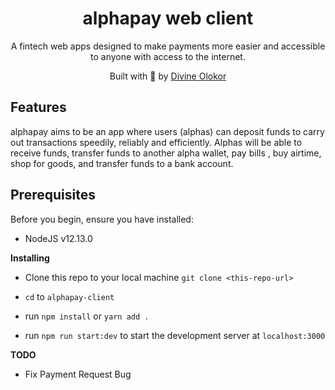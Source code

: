 <h1 align='center'><b>alphapay web client</b></h1>  
<p align='center'>
A fintech web apps designed to make payments more easier and accessible to anyone with access to the internet.
</p>

<p align="center">
Built with 💖 by <a href='https://github.com/divee789'>Divine Olokor</a>
</p>

## **Features**

alphapay aims to be an app where users (alphas) can deposit funds to carry out transactions speedily, reliably and efficiently. Alphas will be able to receive funds, transfer funds to another alpha wallet, pay bills , buy airtime, shop for goods, and transfer funds to a bank account.

## **Prerequisites**

Before you begin, ensure you have installed:

- NodeJS v12.13.0

**Installing**

- Clone this repo to your local machine `git clone <this-repo-url>`

- `cd` to `alphapay-client`

- run `npm install` or `yarn add .`
- run `npm run start:dev` to start the development server at `localhost:3000`

**TODO**

- Fix Payment Request Bug
